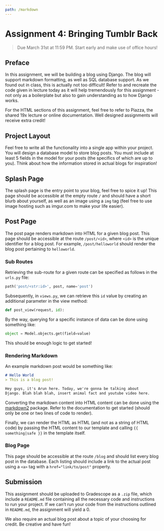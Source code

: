 ```yaml
---
path: /markdown
---
```


# Assignment 4: Bringing Tumblr Back

> Due March 31st at 11:59 PM. Start early and make use of office hours!

## Preface
In this assignment, we will be building a blog using Django. The blog will support markdown formatting, as well as SQL database support. As we found out in class, this is actually not too difficult! Refer to and recreate the code given in lecture today as it will help tremendously for this assignment - not only as a boilerplate but also to gain understanding as to how Django works.

For the HTML sections of this assignment, feel free to refer to Piazza, the shared 19x lecture or online documentation. Well designed assignments will receive extra credit!

## Project Layout
Feel free to write all the functionality into a single app within your project. You will design a database model to store blog posts. You must include at least 5 fields in the model for your posts (the specifics of which are up to you). Think about how the information stored in actual blogs for inspiration!

## Splash Page
The splash page is the entry point to your blog, feel free to spice it up! This page should be accessible at the empty route `/` and should have a short blurb about yourself, as well as an image using a `img` tag (feel free to use image hosting such as imgur.com to make your life easier). 

## Post Page
The post page renders markdown into HTML for a given blog post. This page should be accessible at the route `/post/<id>`, where `<id>` is the unique identifier for a blog post. For example, `/post/helloworld` should render the blog post pertaining to `helloworld`.

### Sub Routes
Retrieving the sub-route for a given route can be specified as follows in the `urls.py` file: 

```python
path('post/<str:id>', post, name='post')
```

Subsequently, in `views.py`, we can retrieve this `id` value by creating an additional parameter in the view method:

```python
def post_view(request, id):
```

By the way, querying for a specific instance of data can be done using something like: 

```python
object = Model.objects.get(field=value)
```

This should be enough logic to get started!

### Rendering Markdown
An example markdown post would be something like:

```md
# Hello World
> This is a blog post!

Hey guys, it's Arun here. Today, we're gonna be talking about
Django. Blah blah blah, insert animal fact and youtube video here.
```

Converting the markdown content into HTML content can be done using the [markdown2](https://github.com/trentm/python-markdown2) package. Refer to the documentation to get started (should only be one or two lines of code to render). 

Finally, we can render the HTML as HTML (and not as a string of HTML code) by passing the HTML content to our template and calling `{{ something|safe }}` in the template itself.

### Blog Page
This page should be accessible at the route `/blog` and should list every blog post in the database. Each listing should include a link to the actual post using a `<a>` tag with a `href="link/to/post"` property.

## Submission
This assignment should be uploaded to Gradescope as a `.zip` file, which include a `README.md` file containing all the necessary code and instructions to run your project. If we can’t run your code from the instructions outlined in `README.md`, the assignment will yield a 0. 

We also require an actual blog post about a topic of your choosing for credit. Be creative and have fun!
